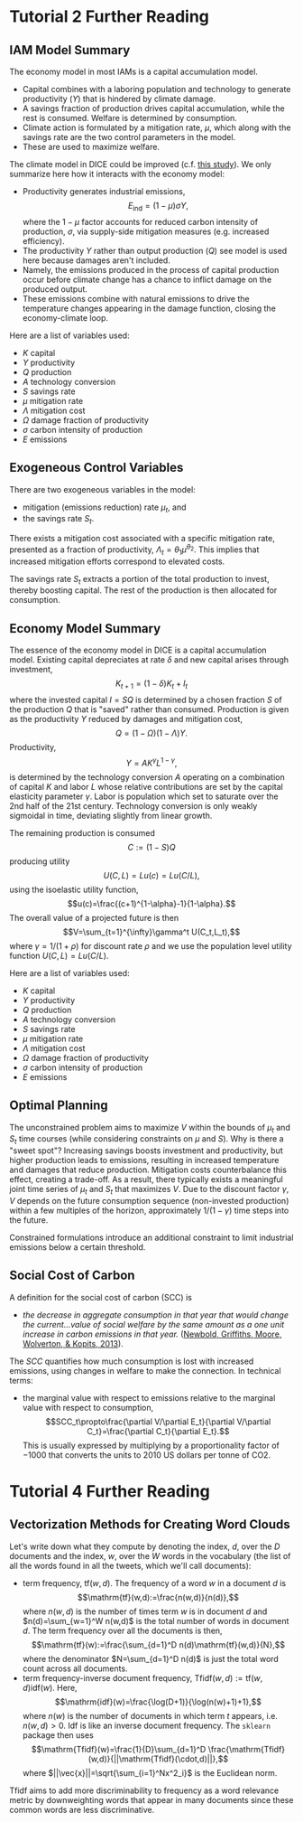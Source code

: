 # **Tutorial 2 Further Reading**

## **IAM Model Summary** 
The economy model in most IAMs is a capital accumulation model. 
- Capital combines with a laboring population and technology to generate productivity ($Y$) that is hindered by climate damage. 
- A savings fraction of production drives capital accumulation, while the rest is consumed. Welfare is determined by consumption.
- Climate action is formulated by a mitigation rate, $\mu$, which along with the savings rate are the two control parameters in the model.
- These are used to maximize welfare.

The climate model in DICE could be improved (c.f. [this study](https://www3.nd.edu/~nmark/Climate/DICE-simplified_2019.pdf)). We only summarize here how it interacts with the economy model:
- Productivity generates industrial emissions, $$E_\mathrm{ind}=(1-\mu)\sigma Y,$$ where the $1-\mu$ factor accounts for reduced carbon intensity of production, $\sigma$, via supply-side mitigation measures (e.g. increased efficiency). 
- The productivity $Y$ rather than output production ($Q$) see model is used here because damages aren't included. 
- Namely, the emissions produced in the process of capital production occur before climate change has a chance to inflict damage on the produced output. 
- These emissions combine with natural emissions to drive the temperature changes appearing in the damage function, closing the economy-climate loop. 

Here are a list of variables used:
- $K$ capital
- $Y$ productivity
- $Q$ production
- $A$ technology conversion
- $S$ savings rate
- $\mu$ mitigation rate
- $\Lambda$ mitigation cost
- $\Omega$ damage fraction of productivity
- $\sigma$ carbon intensity of production
- $E$ emissions

## **Exogeneous Control Variables**
There are two exogeneous variables in the model:
- mitigation (emissions reduction) rate $\mu_t$, and 
- the savings rate $S_t$. 

There exists a mitigation cost associated with a specific mitigation rate, presented as a fraction of productivity, $\Lambda_t=\theta_1\mu^{\theta_2}$. This implies that increased mitigation efforts correspond to elevated costs.

The savings rate $S_t$ extracts a portion of the total production to invest, thereby boosting capital. The rest of the production is then allocated for consumption.

## **Economy Model Summary**
The essence of the economy model in DICE is a capital accumulation model. Existing capital depreciates at rate $\delta$ and new capital arises through investment,
$$K_{t+1}=(1-\delta)K_t+I_t$$
where the invested capital $I=SQ$ is determined by a chosen fraction $S$ of the production $Q$ that is "saved" rather than consumed. Production is given as the productivity $Y$ reduced by damages and mitigation cost, $$Q=(1-\Omega)(1-\Lambda)Y.$$ Productivity, $$Y=A K^\gamma L^{1-\gamma},$$
is determined by the technology conversion $A$ operating on a combination of capital $K$ and labor $L$ whose relative contributions are set by the capital elasticity parameter $\gamma$. Labor is population which set to saturate over the 2nd half of the 21st century. Technology conversion is only weakly sigmoidal in time, deviating slightly from linear growth.

The remaining production is consumed $$C:=(1-S)Q$$ producing utility $$U(C,L)=Lu(c)=Lu(C/L),$$ using the isoelastic utility function, $$u(c)=\frac{(c+1)^{1-\alpha}-1}{1-\alpha}.$$ The overall value of a projected future is then $$V=\sum_{t=1}^{\infty}\gamma^t U(C_t,L_t),$$ where $\gamma=1/(1+\rho)$ for discount rate $\rho$ and we use the population level utility function $U(C,L)=Lu(C/L)$.


Here are a list of variables used:
- $K$ capital
- $Y$ productivity
- $Q$ production
- $A$ technology conversion
- $S$ savings rate
- $\mu$ mitigation rate
- $\Lambda$ mitigation cost
- $\Omega$ damage fraction of productivity
- $\sigma$ carbon intensity of production
- $E$ emissions

## **Optimal Planning**
The unconstrained problem aims to maximize $V$ within the bounds of $\mu_t$ and $S_t$ time courses (while considering constraints on $\mu$ and $S$). Why is there a "sweet spot"? Increasing savings boosts investment and productivity, but higher production leads to emissions, resulting in increased temperature and damages that reduce production. Mitigation costs counterbalance this effect, creating a trade-off. As a result, there typically exists a meaningful joint time series of $\mu_t$ and $S_t$ that maximizes $V$. Due to the discount factor $\gamma$, $V$ depends on the future consumption sequence (non-invested production) within a few multiples of the horizon, approximately $1/(1-\gamma)$ time steps into the future.

Constrained formulations introduce an additional constraint to limit industrial emissions below a certain threshold.

## **Social Cost of Carbon**
A definition for the social cost of carbon (SCC) is 

- *the decrease in aggregate consumption in that year that would change the current...value of social welfare by the same amount as a one unit increase in carbon emissions in that year.* ([Newbold, Griffiths, Moore, Wolverton, & Kopits, 2013](https://www.worldscientific.com/doi/abs/10.1142/S2010007813500012)). 

The $SCC$ quantifies how much consumption is lost with increased emissions, using changes in welfare to make the connection. In technical terms: 

- the marginal value with respect to emissions relative to the marginal value with respect to consumption, $$SCC_t\propto\frac{\partial V/\partial E_t}{\partial V/\partial C_t}=\frac{\partial C_t}{\partial E_t}.$$
This is usually expressed by multiplying by a proportionality factor of $-1000$ that converts the units to 2010 US dollars per tonne of CO2. 

# **Tutorial 4 Further Reading**

## **Vectorization Methods for Creating Word Clouds**

Let's write down what they compute by denoting the index, $d$, over the $D$ documents and the index, $w$, over the $W$ words in the vocabulary (the list of all the words found in all the tweets, which we'll call documents): 
- term frequency, $\mathrm{tf}(w,d)$. The frequency of a word $w$ in a document $d$ is $$\mathrm{tf}(w,d):=\frac{n(w,d)}{n(d)},$$ where $n(w,d)$ is the number of times term $w$ is in document $d$ and $n(d)=\sum_{w=1}^W n(w,d)$ is the total number of words in document $d$. The term frequency over all the documents is then, $$\mathrm{tf}(w):=\frac{\sum_{d=1}^D n(d)\mathrm{tf}(w,d)}{N},$$ where the denominator $N=\sum_{d=1}^D n(d)$ is just the total word count across all documents.
- term frequency-inverse document frequency, $\mathrm{Tfidf}(w,d):=\mathrm{tf}(w,d)\mathrm{idf}(w)$. Here, $$\mathrm{idf}(w)=\frac{\log(D+1)}{\log(n(w)+1)+1},$$ where $n(w)$ is the number of documents in which term $t$ appears, i.e. $n(w,d)>0$. Idf is like an inverse document frequency. The `sklearn` package then uses $$\mathrm{Tfidf}(w)=\frac{1}{D}\sum_{d=1}^D \frac{\mathrm{Tfidf}(w,d)}{||\mathrm{Tfidf}(\cdot,d)||},$$ where $||\vec{x}||=\sqrt{\sum_{i=1}^Nx^2_i}$ is the Euclidean norm.

$\mathrm{Tfidf}$ aims to add more discriminability to frequency as a word relevance metric by downweighting words that appear in many documents since these common words are less discriminative.